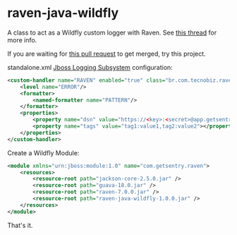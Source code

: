 # raven-java-wildfly
A  class to act as a Wildfly custom logger with Raven. See [this thread](https://github.com/getsentry/raven-java/issues/140) for more info. 

If you are waiting for [this pull request](https://github.com/getsentry/raven-java/pull/174) to get merged, try this project.

standalone.xml [Jboss Logging Subsystem](https://docs.jboss.org/author/display/WFLY8/Logging+Configuration) configuration:

```xml
<custom-handler name="RAVEN" enabled="true" class="br.com.tecnobiz.raven.wildfly.SentryHandler" module="com.getsentry.raven">
    <level name="ERROR"/>
    <formatter>
        <named-formatter name="PATTERN"/>
    </formatter>
    <properties>
        <property name="dsn" value="https://<key>:<secret>@app.getsentry.com/<project>"></property>
        <property name="tags" value="tag1:value1,tag2:value2"></property>
    </properties>
</custom-handler>
```

Create a Wildfly Module:

```xml
<module xmlns="urn:jboss:module:1.0" name="com.getsentry.raven">
	<resources>
		<resource-root path="jackson-core-2.5.0.jar" />
		<resource-root path="guava-18.0.jar" />
		<resource-root path="raven-7.0.0.jar" />
		<resource-root path="raven-java-wildfly-1.0.0.jar" />
	</resources>
</module>
```

That's it.
